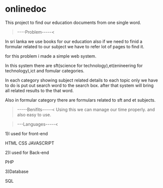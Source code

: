 # onlinedoc
This project to find our education documents from one single word.

>----Problem-----<

In sri lanka we use books for our education also if we need to finid a formular related to our subject we have to refer lot of pages to find it.

for this problem i made a simple web system.

In this  system there are sft(science for technology),et(enineering for technology),ict and fomular categories.

In each category showing subject related details to each topic only we have to do is put out search word to the search box.
after that system will bring all related results to the that word.

Also in formular category there are formulars related to sft and et subjects.

>-----Benifits-----<
Using this we can manage our time properly.
and also easy to use.

>---Languages-----<

1)I used for front-end

  HTML
  CSS
  JAVASCRIPT
  
2)I used for Back-end

  PHP
  
3)Database

  SQL
